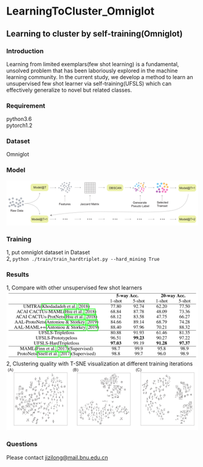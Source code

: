 # LearningToCluster_Omniglot
## Learning to cluster by self-training(Omniglot)
### Introduction
Learning from limited exemplars(few shot learning) is a fundamental, unsolved problem that has been laboriously explored in the machine learning community. In the current study, we develop a method to learn an unsupervised few shot learner via self-training(UFSLS) which can effectively generalize to novel but related classes. 
### Requirement
python3.6\
pytorch1.2
### Dataset
Omniglot
### Model
![image](https://github.com/ZilongJi/LearningToCluster_Omniglot/blob/master/doc/model.png)
### Training
1, put omniglot dataset in Dataset\
2, `python ./train/train_hardtriplet.py --hard_mining True`

### Results
1, Compare with other unsupervised few shot learners
![image](https://github.com/ZilongJi/LearningToCluster_Omniglot/blob/master/doc/table.png)
2, Clustering quality with T-SNE visualization at different training iterations
![image](https://github.com/ZilongJi/LearningToCluster_Omniglot/blob/master/doc/cluster.png)
### Questions
Please contact jizilong@mail.bnu.edu.cn

